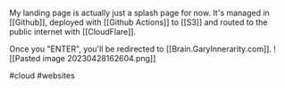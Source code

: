 My landing page is actually just a splash page for now. It's managed in [[Github]], deployed with [[Github Actions]] to [[S3]] and routed to the public internet with [[CloudFlare]]. 

Once you "ENTER", you'll be redirected to [[Brain.GaryInnerarity.com]].
![[Pasted image 20230428162604.png]]


#cloud #websites 